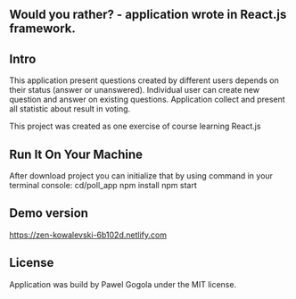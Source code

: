 ## Would you rather? - application wrote in React.js framework.

## Intro
This application present questions created by different users depends on their status (answer or unanswered). Individual user can create new question and answer on existing questions. Application collect and present all statistic about result in voting.

This project was created as one exercise of course learning React.js

## Run It On Your Machine
After download project you can initialize that by using command in your terminal console:
cd/poll_app
npm install
npm start

## Demo version
https://zen-kowalevski-6b102d.netlify.com

## License
Application was build by Pawel Gogola under the MIT license.
